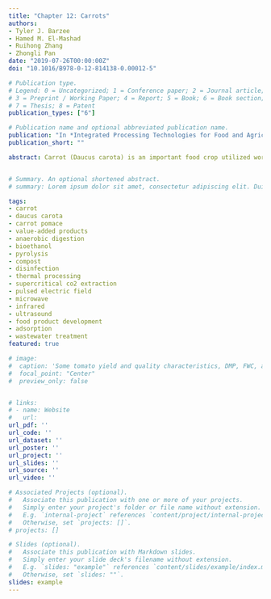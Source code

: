 ```yaml
---
title: "Chapter 12: Carrots"
authors:
- Tyler J. Barzee
- Hamed M. El-Mashad
- Ruihong Zhang
- Zhongli Pan
date: "2019-07-26T00:00:00Z"
doi: "10.1016/B978-0-12-814138-0.00012-5"

# Publication type.
# Legend: 0 = Uncategorized; 1 = Conference paper; 2 = Journal article;
# 3 = Preprint / Working Paper; 4 = Report; 5 = Book; 6 = Book section;
# 7 = Thesis; 8 = Patent
publication_types: ["6"]

# Publication name and optional abbreviated publication name.
publication: "In *Integrated Processing Technologies for Food and Agricultural By-Products*"
publication_short: ""

abstract: Carrot (Daucus carota) is an important food crop utilized worldwide and its production is associated with byproducts such as culled carrots and carrot waste (i.e., carrot pomace). A variety of technologies aimed at adding value to the byproducts or lessening the environmental impacts of current disposal strategies have been explored in recent years. These technologies encompass physical, chemical, and biological processes and may create products in the form of extracted chemicals, biofuels, novel foods, and adsorbent materials. The objective of this chapter was to review the current trends in carrot production throughout the world; the state of the art in carrot cultivation, harvest, storage, and processing; the production and likely amounts of carrot waste and byproducts; and the application of physical, chemical, and biological technologies to the byproducts. The technologies reviewed are at various stages of commercial development with some already widely commercially available and others farther off in development. The information reviewed here will help in the dissemination of research results of industrial interest to aid in the adoption of relevant technologies in commercial operations. 


# Summary. An optional shortened abstract.
# summary: Lorem ipsum dolor sit amet, consectetur adipiscing elit. Duis posuere tellus ac convallis placerat. Proin tincidunt magna sed ex sollicitudin condimentum.

tags:
- carrot
- daucus carota
- carrot pomace
- value-added products
- anaerobic digestion
- bioethanol
- pyrolysis
- compost
- disinfection
- thermal processing
- supercritical co2 extraction
- pulsed electric field
- microwave
- infrared 
- ultrasound
- food product development
- adsorption
- wastewater treatment
featured: true

# image:
#  caption: 'Some tomato yield and quality characteristics, DMP, FWC, and DMC all refer to different digestate biofertilizer treatments'
#  focal_point: "Center"
#  preview_only: false


# links:
# - name: Website
#   url: 
url_pdf: ''
url_code: ''
url_dataset: ''
url_poster: ''
url_project: ''
url_slides: ''
url_source: ''
url_video: ''

# Associated Projects (optional).
#   Associate this publication with one or more of your projects.
#   Simply enter your project's folder or file name without extension.
#   E.g. `internal-project` references `content/project/internal-project/index.md`.
#   Otherwise, set `projects: []`.
# projects: []

# Slides (optional).
#   Associate this publication with Markdown slides.
#   Simply enter your slide deck's filename without extension.
#   E.g. `slides: "example"` references `content/slides/example/index.md`.
#   Otherwise, set `slides: ""`.
slides: example
---
```

